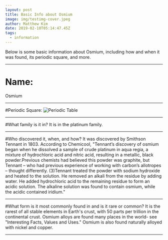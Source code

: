 ```yaml
---
layout: post
title: Basic Info about Osmium
image: img/testimg-cover.jpeg
author: Matthew Kim
date: 2019-02-10T05:14:47.45Z
tags: 
  - information
---
```


Below is some basic information about Osmium, including how and when it was found, its periodic square, and more. 

---

# Name:
Osmium

---

#Periodic Square:
<img src="https://i.imgur.com/UPxmcjj.jpg" alt="Periodic Table"/>

---

#What family is it in?
It is in the platinum family.

---

#Who discovered it, when, and how?
It was discovered by Smithson Tennant in 1803. According to Chemicool, "Tennant’s discovery of osmium began when he dissolved a sample of crude platinum in aqua regia, a mixture of hydrochloric acid and nitric acid, resulting in a metallic, black powder.Previous chemists had believed this powder was graphite, but Tennant – who had previous experience of working with carbon’s allotropes – thought differently. (3)Tennant treated the powder with sodium hydroxide and heated to the solution. He removed an alkali from the residue by adding water. He added hydrochloric acid to the remaining residue to form an acidic solution. The alkaline solution was found to contain osmium, while the acidic contained iridium." 

---

#What form is it most commonly found in and is it rare or common?
It is the rarest of all stable elements in Earth's crust, with 50 parts per trillion in the continental crust. Osmium alloys are found many places in the world- see "Interesting Facts, Values and Uses." Osmium is also found naturally alloyed with nickel and copper.

---
